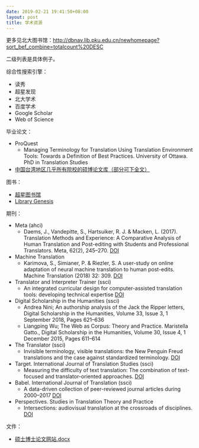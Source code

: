 ```yaml
---
date: 2019-02-21 19:41:50+08:00
layout: post
title: 学术资源
---
```


更多见北大图书馆：<http://dbnav.lib.pku.edu.cn/newhomepage?sort_bef_combine=totalcount%20DESC>

二级列表是具体例子。

综合性搜索引擎：

* 读秀
* 超星发现
* 北大学术
* 百度学术
* Google Scholar
* Web of Science

毕业论文：

* ProQuest
    * Managing Terminology for Translation Using Translation Environment Tools: Towards a Definition of Best Practices. University of Ottawa. PhD in Translation Studies
* [中国台湾地区几乎所有院校的硕博论文库（部分可下全文）](https://www.cnblogs.com/liuzhengliang/archive/2009/06/16/1504639.html)

图书：

* [超星图书馆](http://www.sslibrary.com/)
* [Library Genesis](http://gen.lib.rus.ec/)

期刊：

* Meta (ahci)
    * Daems, J., Vandepitte, S., Hartsuiker, R. J. & Macken, L. (2017). Translation Methods and Experience: A Comparative Analysis of Human Translation and Post-editing with Students and Professional Translators. Meta, 62(2), 245–270. [DOI](https://doi.org/10.7202/1041023ar) 
* Machine Translation
    * Karimova, S., Simianer, P. & Riezler, S. A user-study on online adaptation of neural machine translation to human post-edits. Machine Translation (2018) 32: 309. [DOI](https://doi.org/10.1007/s10590-018-9224-8)
* Translator and Interpreter Trainer (ssci)
    * An integrated curricular design for computer-assisted translation tools: developing technical expertise [DOI](https://doi.org/10.1080/1750399X.2018.1502007)
* Digital Scholarship in the Humanities (ssci)
    * Andrea Nini; An authorship analysis of the Jack the Ripper letters, Digital Scholarship in the Humanities, Volume 33, Issue 3, 1 September 2018, Pages 621–636
    * Liangping Wu; The Web as Corpus: Theory and Practice. Maristella Gatto., Digital Scholarship in the Humanities, Volume 30, Issue 4, 1 December 2015, Pages 611–614
* The Translator (ssci)
    * Invisible terminology, visible translations: the New Penguin Freud translations and the case against standardized terminology. [DOI](https://doi.org/10.1080/13556509.2018.1503525)
* Target. International Journal of Translation Studies (ssci)
    * Measuring the difficulty of text translation: The combination of text-focused and translator-oriented approaches. [DOI](https://www.benjamins.com/catalog/target.18036.zhe)
* Babel. International Journal of Translation (ssci)
    * A data-driven collection of peer-reviewed journal articles during 2000–2017 [DOI](https://doi.org/10.1075/babel.00051.akb)
* Perspectives. Studies in Translation Theory and Practice
    * Intersections: audiovisual translation at the crossroads of disciplines. [DOI](https://doi.org/10.1080/0907676X.2018.1557715)

文件：

* [硕士博士论文网站.docx](https://github.com/PKUCATers/graduation-guide/raw/master/相关文件/硕士博士论文网站.docx)






